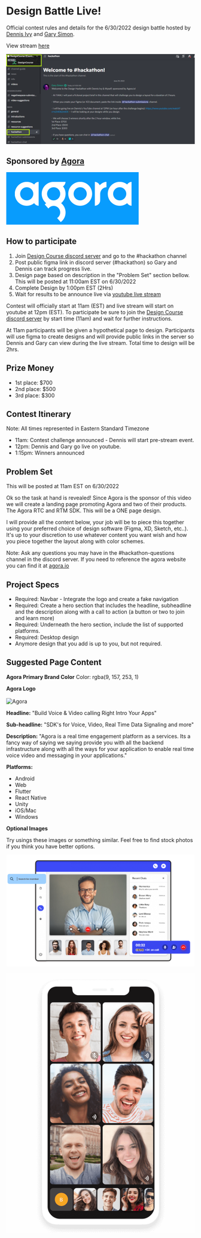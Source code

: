 
# Design Battle Live!

Official contest rules and details for the 6/30/2022 design battle hosted by [Dennis Ivy](https://twitter.com/dennisivy11) and [Gary Simon](https://twitter.com/designcoursecom).

View stream [here](https://www.youtube.com/watch?v=n2i4D62mIDE)

![DesignBattle](./images/discord.png )

## Sponsored by [Agora](https://twitter.com/AgoraIO)


![Agora](./images/agora.png "Agora logo")


## How to participate

1. Join [Design Course discord server](https://discord.gg/svBRy64t) and go to the #hackathon channel
1. Post public figma link in discord server (#hackathon) so Gary and Dennis can track progress live.
1. Design page based on description in the "Problem Set" section bellow. This will be posted at 11:00am EST on 6/30/2022
1. Complete Design by 1:00pm EST (2Hrs)
1. Wait for results to be announce live via [youtube live stream](https://www.youtube.com/watch?v=n2i4D62mIDE)

Contest will officially start at 11am (EST) and live stream will start on youtube at 12pm (EST). To participate be sure to join the [Design Course discord server](hhttps://discord.gg/svBRy64t) by start time (11am) and wait for further instructions.

At 11am participants will be given a hypothetical page to design. Participants will use figma to create designs and will provide public links in the server so Dennis and Gary can view during the live stream. Total time to design will be 2hrs.

## Prize Money

- 1st place: $700
- 2nd place: $500
- 3rd place: $300

## Contest Itinerary

Note: All times represented in Eastern Standard Timezone

- 11am: Contest challenge announced - Dennis will start pre-stream event.
- 12pm: Dennis and Gary go live on youtube.
- 1:15pm: Winners announced 

## Problem Set

This will be posted at 11am EST on 6/30/2022

Ok so the task at hand is revealed! Since Agora is the sponsor of this video we will create a landing page promoting Agora and two of their products. The Agora RTC and RTM SDK. This will be a ONE page design.

I will provide all the content below, your job will be to piece this together using your preferred choice of design software (Figma, XD, Sketch, etc..). It's up to your discretion to use whatever content you want wish and how you piece together the layout along with color schemes. 

Note: Ask any questions you may have in the #hackathon-questions channel in the discord server. If you need to reference the agora website you can find it at [agora.io](https://www.agora.io/en/)

## Project Specs

- Required: Navbar - Integrate the logo and create a fake navigation
- Required: Create a hero section that includes the headline, subheadline and the description along with a call to action (a button or two to join and learn more)
- Required: Underneath the hero section, include the list of supported platforms.
- Required: Desktop design
- Anymore design that you add is up to you, but not required.

## Suggested Page Content

**Agora Primary Brand Color**
Color: rgba(9, 157, 253, 1)


**Agora Logo**
<br>
<br>
![Agora](https://www.agora.io/en/wp-content/themes/agora-mar-24-2022-b/images/agora-logo.svg "Agora logo")


**Headline:** "Build Voice & Video calling Right Intro Your Apps"

**Sub-headline:** "SDK's for Voice, Video, Real Time Data Signaling and more"

**Description:** "Agora is a real time engagement platform as a services. Its a fancy way of saying we saying provide you with all the backend infrastructure along with all the ways for your application to enable real time voice video and messaging in your applications."

**Platforms:**

- Android 
- Web
- Flutter
- React Native
- Unity
- iOS/Mac
- Windows


**Optional Images**

Try usings these images or something similar. Feel free to find stock photos if you think you have better options.

![](./images/agora-rtc.png )


![](./images/mobile.png )